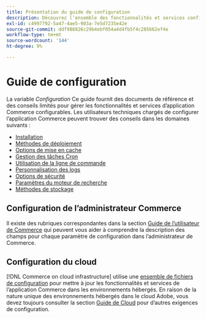 ```yaml
---
title: Présentation du guide de configuration
description: Découvrez l’ensemble des fonctionnalités et services configurables de votre application Adobe Commerce.
exl-id: c4997792-5a47-4ae5-903a-7e5d7235e42e
source-git-commit: ddf988826c29b4ebf054a4d4fb5f4c285662ef4e
workflow-type: tm+mt
source-wordcount: '144'
ht-degree: 9%

---
```


# Guide de configuration

La variable _Configuration_ Ce guide fournit des documents de référence et des conseils limités pour gérer les fonctionnalités et services d’application Commerce configurables. Les utilisateurs techniques chargés de configurer l’application Commerce peuvent trouver des conseils dans les domaines suivants :

- [Installation](../configuration/bootstrap/initialization.md)
- [Méthodes de déploiement](../configuration/deployment/overview.md)
- [Options de mise en cache](../configuration/cache/caching-overview.md)
- [Gestion des tâches Cron](../configuration/cron/custom-cron.md)
- [Utilisation de la ligne de commande](../configuration/cli/config-cli.md)
- [Personnalisation des logs](../configuration/logs/custom-logging.md)
- [Options de sécurité](../configuration/security/overview.md)
- [Paramètres du moteur de recherche](../configuration/search/configure-search-engine.md)
- [Méthodes de stockage](../configuration/storage/memcached.md)

## Configuration de l’administrateur Commerce

Il existe des rubriques correspondantes dans la section [Guide de l’utilisateur de Commerce](https://docs.magento.com/user-guide/stores/configuration.html) qui peuvent vous aider à comprendre la description des champs pour chaque paramètre de configuration dans l’administrateur de Commerce.

## Configuration du cloud

[!DNL Commerce on cloud infrastructure] utilise une [ensemble de fichiers de configuration](https://experienceleague.adobe.com/docs/commerce-cloud-service/user-guide/configure/overview.html) pour mettre à jour les fonctionnalités et services de l’application Commerce dans les environnements hébergés. En raison de la nature unique des environnements hébergés dans le cloud Adobe, vous devez toujours consulter la section [Guide de Cloud](https://experienceleague.adobe.com/docs/commerce-cloud-service/user-guide/overview.html) pour d’autres exigences de configuration.
